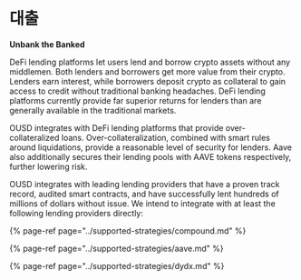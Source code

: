 # 대출

**Unbank the Banked**

DeFi lending platforms let users lend and borrow crypto assets without any middlemen. Both lenders and borrowers get more value from their crypto. Lenders earn interest, while borrowers deposit crypto as collateral to gain access to credit without traditional banking headaches. DeFi lending platforms currently provide far superior returns for lenders than are generally available in the traditional markets.

OUSD integrates with DeFi lending platforms that provide over-collateralized loans. Over-collateralization, combined with smart rules around liquidations, provide a reasonable level of security for lenders. Aave also additionally secures their lending pools with AAVE tokens respectively, further lowering risk.

OUSD integrates with leading lending providers that have a proven track record, audited smart contracts, and have successfully lent hundreds of millions of dollars without issue. We intend to integrate with at least the following lending providers directly:

{% page-ref page="../supported-strategies/compound.md" %}

{% page-ref page="../supported-strategies/aave.md" %}

{% page-ref page="../supported-strategies/dydx.md" %}

